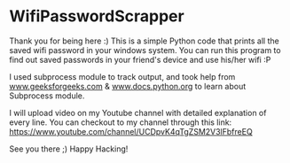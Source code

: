 # WifiPasswordScrapper

Thank you for being here :)
This is a simple Python code that prints all the saved wifi password in your windows system.
You can run this program to find out saved passwords in your friend's device and use his/her wifi   :P

I used subprocess module to track output, and took help from www.geeksforgeeks.com & www.docs.python.org to learn about Subprocess module.

I will upload video on my Youtube channel with detailed explanation of every line.
You can checkout to my channel through this link: https://www.youtube.com/channel/UCDpvK4qTgZSM2V3lFbfreEQ

See you there ;)
Happy Hacking!
